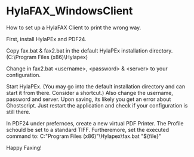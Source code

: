 # HylaFAX_WindowsClient
How to set up a HylaFAX Client to print the wrong way.

First, install HylaPEx and PDF24.

Copy fax.bat & fax2.bat in the default HylaPEx installation directory. (C:\Program Files (x86)\Hylapex)

Change in fax2.bat \<username\>, \<password\> & \<server\> to your configuration. 

Start HylaPEx. (You may go into the default installation directory and can start it from there. Consider a shortcut.)
Also change the username, password and server. 
Upon saving, its likely you get an error about Ghostscript. Just restart the application and check if your configuration is still there.
  
In PDF24 under prefernces, create a new virtual PDF Printer. The Profile schould be set to a standard TIFF.
Furtheremore, set the executed command to: C:\"Program Files (x86)"\Hylapex\fax.bat "${file}"

Happy Faxing!
